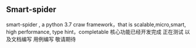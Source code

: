 ## Smart-spider
smart-spider , a python 3.7 craw framework，that is scalable,micro,smart, high performance, type hint，completable
核心功能已经开发完成
正在测试 以及文档编写 用例编写
敬请期待





